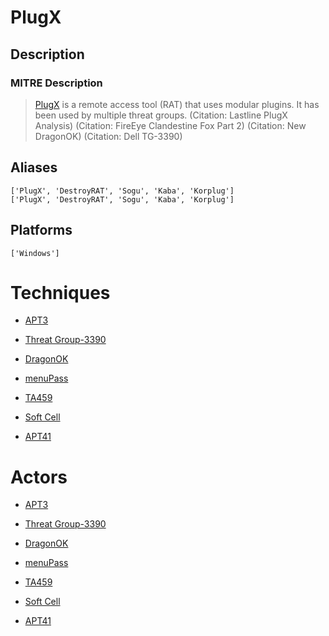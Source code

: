 
# PlugX

## Description

### MITRE Description

> [PlugX](https://attack.mitre.org/software/S0013) is a remote access tool (RAT) that uses modular plugins. It has been used by multiple threat groups. (Citation: Lastline PlugX Analysis) (Citation: FireEye Clandestine Fox Part 2) (Citation: New DragonOK) (Citation: Dell TG-3390)

## Aliases

```
['PlugX', 'DestroyRAT', 'Sogu', 'Kaba', 'Korplug']
['PlugX', 'DestroyRAT', 'Sogu', 'Kaba', 'Korplug']
```

## Platforms

```
['Windows']
```

# Techniques


* [APT3](../techniques/APT3.md)

* [Threat Group-3390](../techniques/Threat-Group-3390.md)
    
* [DragonOK](../techniques/DragonOK.md)
    
* [menuPass](../techniques/menuPass.md)
    
* [TA459](../techniques/TA459.md)
    
* [Soft Cell](../techniques/Soft-Cell.md)
    
* [APT41](../techniques/APT41.md)
    

# Actors


* [APT3](../actors/APT3.md)

* [Threat Group-3390](../actors/Threat-Group-3390.md)
    
* [DragonOK](../actors/DragonOK.md)
    
* [menuPass](../actors/menuPass.md)
    
* [TA459](../actors/TA459.md)
    
* [Soft Cell](../actors/Soft-Cell.md)
    
* [APT41](../actors/APT41.md)
    
